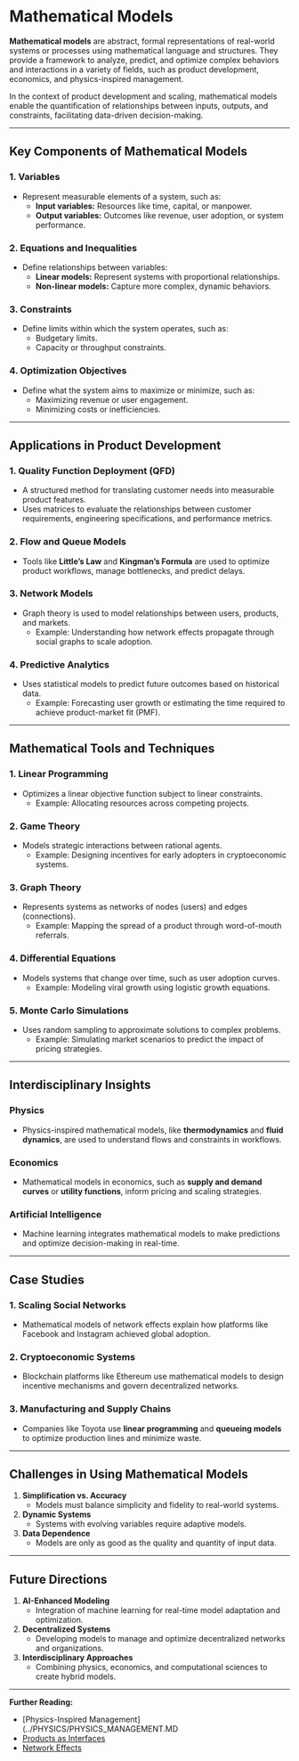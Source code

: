 # Mathematical Models

**Mathematical models** are abstract, formal representations of real-world systems or processes using mathematical language and structures. They provide a framework to analyze, predict, and optimize complex behaviors and interactions in a variety of fields, such as product development, economics, and physics-inspired management.

In the context of product development and scaling, mathematical models enable the quantification of relationships between inputs, outputs, and constraints, facilitating data-driven decision-making.

***

## Key Components of Mathematical Models

### 1. **Variables**

* Represent measurable elements of a system, such as:
  * **Input variables:** Resources like time, capital, or manpower.
  * **Output variables:** Outcomes like revenue, user adoption, or system performance.

### 2. **Equations and Inequalities**

* Define relationships between variables:
  * **Linear models:** Represent systems with proportional relationships.
  * **Non-linear models:** Capture more complex, dynamic behaviors.

### 3. **Constraints**

* Define limits within which the system operates, such as:
  * Budgetary limits.
  * Capacity or throughput constraints.

### 4. **Optimization Objectives**

* Define what the system aims to maximize or minimize, such as:
  * Maximizing revenue or user engagement.
  * Minimizing costs or inefficiencies.

***

## Applications in Product Development

### 1. **Quality Function Deployment (QFD)**

* A structured method for translating customer needs into measurable product features.
* Uses matrices to evaluate the relationships between customer requirements, engineering specifications, and performance metrics.

### 2. **Flow and Queue Models**

* Tools like **Little’s Law** and **Kingman’s Formula** are used to optimize product workflows, manage bottlenecks, and predict delays.

### 3. **Network Models**

* Graph theory is used to model relationships between users, products, and markets.
  * Example: Understanding how network effects propagate through social graphs to scale adoption.

### 4. **Predictive Analytics**

* Uses statistical models to predict future outcomes based on historical data.
  * Example: Forecasting user growth or estimating the time required to achieve product-market fit (PMF).

***

## Mathematical Tools and Techniques

### 1. **Linear Programming**

* Optimizes a linear objective function subject to linear constraints.
  * Example: Allocating resources across competing projects.

### 2. **Game Theory**

* Models strategic interactions between rational agents.
  * Example: Designing incentives for early adopters in cryptoeconomic systems.

### 3. **Graph Theory**

* Represents systems as networks of nodes (users) and edges (connections).
  * Example: Mapping the spread of a product through word-of-mouth referrals.

### 4. **Differential Equations**

* Models systems that change over time, such as user adoption curves.
  * Example: Modeling viral growth using logistic growth equations.

### 5. **Monte Carlo Simulations**

* Uses random sampling to approximate solutions to complex problems.
  * Example: Simulating market scenarios to predict the impact of pricing strategies.

***

## Interdisciplinary Insights

### Physics

* Physics-inspired mathematical models, like **thermodynamics** and **fluid dynamics**, are used to understand flows and constraints in workflows.

### Economics

* Mathematical models in economics, such as **supply and demand curves** or **utility functions**, inform pricing and scaling strategies.

### Artificial Intelligence

* Machine learning integrates mathematical models to make predictions and optimize decision-making in real-time.

***

## Case Studies

### 1. **Scaling Social Networks**

* Mathematical models of network effects explain how platforms like Facebook and Instagram achieved global adoption.

### 2. **Cryptoeconomic Systems**

* Blockchain platforms like Ethereum use mathematical models to design incentive mechanisms and govern decentralized networks.

### 3. **Manufacturing and Supply Chains**

* Companies like Toyota use **linear programming** and **queueing models** to optimize production lines and minimize waste.

***

## Challenges in Using Mathematical Models

1. **Simplification vs. Accuracy**
   * Models must balance simplicity and fidelity to real-world systems.
2. **Dynamic Systems**
   * Systems with evolving variables require adaptive models.
3. **Data Dependence**
   * Models are only as good as the quality and quantity of input data.

***

## Future Directions

1. **AI-Enhanced Modeling**
   * Integration of machine learning for real-time model adaptation and optimization.
2. **Decentralized Systems**
   * Developing models to manage and optimize decentralized networks and organizations.
3. **Interdisciplinary Approaches**
   * Combining physics, economics, and computational sciences to create hybrid models.

***

**Further Reading:**

* [Physics-Inspired Management](../PHYSICS/PHYSICS_MANAGEMENT.MD
* [Products as Interfaces](../misc/products_as_interfaces.md)
* [Network Effects](../NETWORK_EFFECTS.md)
